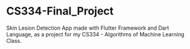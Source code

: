 # CS334-Final_Project
 Skin Lesion Detection App made with Flutter Framework and Dart Language, as a project for my CS334 - Algorithms of Machine Learning Class.
